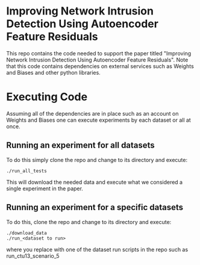 # Improving Network Intrusion Detection Using Autoencoder Feature Residuals
This repo contains the code needed to support the paper titled "Improving Network Intrusion Detection Using Autoencoder Feature Residuals".
Note that this code contains dependencies on external services such as Weights and Biases and other python libraries.

# Executing Code
Assuming all of the dependencies are in place such as an account on Weights and Biases one can execute experiments by each dataset or all at once.

## Running an experiment for all datasets
To do this simply clone the repo and change to its directory and execute:

```
./run_all_tests
```

This will download the needed data and execute what we considered a single experiment in the paper.

## Running an experiment for a specific datasets
To do this, clone the repo and change to its directory and execute:

```
./download_data
./run_<dataset to run>
```

where you replace <dataset to run> with one of the dataset run scripts in the repo such as run_ctu13_scenario_5

